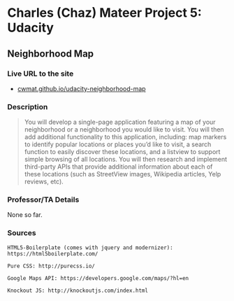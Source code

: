 # Charles (Chaz) Mateer Project 5: Udacity
## Neighborhood Map

### Live URL to the site
- [cwmat.github.io/udacity-neighborhood-map](http://cwmat.github.io/udacity-neighborhood-map/)

### Description
> You will develop a single-page application featuring a map of your
> neighborhood or a neighborhood you would like to visit. You will then add
> additional functionality to this application, including: map markers to
> identify popular locations or places you’d like to visit, a search function to
> easily discover these locations, and a listview to support simple browsing of
> all locations. You will then research and implement third-party APIs that
> provide additional information about each of these locations (such as
> StreetView images, Wikipedia articles, Yelp reviews, etc).

### Professor/TA Details
None so far.

### Sources
    HTML5-Boilerplate (comes with jquery and modernizer): https://html5boilerplate.com/

    Pure CSS: http://purecss.io/

    Google Maps API: https://developers.google.com/maps/?hl=en

    Knockout JS: http://knockoutjs.com/index.html
